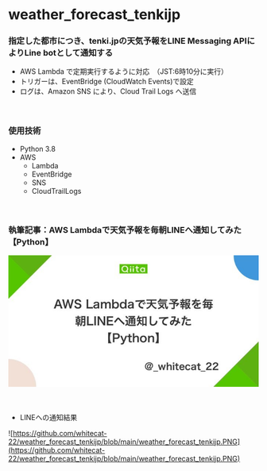 # weather_forecast_tenkijp

### 指定した都市につき、tenki.jpの天気予報をLINE Messaging APIによりLine botとして通知する

- AWS Lambda で定期実行するように対応　（JST:6時10分に実行）  
- トリガーは、EventBridge (CloudWatch Events)で設定  
- ログは、Amazon SNS により、Cloud Trail Logs へ送信  

　

### 使用技術
- Python 3.8
- AWS
  - Lambda
  - EventBridge
  - SNS
  - CloudTrailLogs

　

### 執筆記事：AWS Lambdaで天気予報を毎朝LINEへ通知してみた【Python】

<a href="https://qiita.com/_whitecat_22/items/479659e59af0a3bc731c">
 <img src="https://github.com/whitecat-22/weather_forecast_tenkijp/blob/main/qiita.png">
</a>

　
 
- LINEへの通知結果

![https://github.com/whitecat-22/weather_forecast_tenkijp/blob/main/weather_forecast_tenkijp.PNG](https://github.com/whitecat-22/weather_forecast_tenkijp/blob/main/weather_forecast_tenkijp.PNG)

